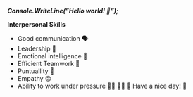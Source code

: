 ***Console.WriteLine(”Hello world! 🖖”);***
 
 
**Interpersonal Skills**

- Good communication 🗣️
- Leadership 💪
- Emotional intelligence 🤗
- Efficient Teamwork 👥
- Puntuallity 🎯
- Empathy 😊
- Ability to work under pressure 👨‍💻 🏃‍♂️ 🏁
 Have a nice day! 🌇
